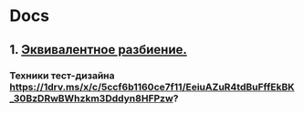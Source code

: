 # Docs
 
## 1. [Эквивалентное разбиение.](https://1drv.ms/x/c/5ccf6b1160ce7f11/EQAygyRbb9xLnhzIbi063_kBk5jo1Gr0DCi2xSbPRnDXCQ?e=w3gkIW)

### Техники тест-дизайна https://1drv.ms/x/c/5ccf6b1160ce7f11/EeiuAZuR4tdBuFffEkBK_30BzDRwBWhzkm3Dddyn8HFPzw? 
